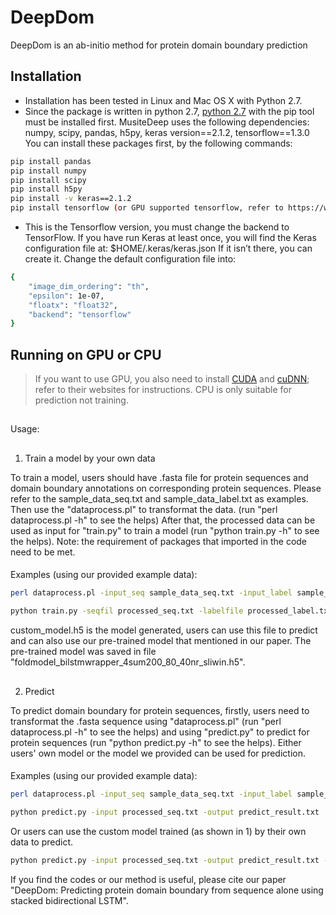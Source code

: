 # DeepDom
DeepDom is an ab-initio method for protein domain boundary prediction
## Installation

  - Installation has been tested in Linux and Mac OS X with Python 2.7. 
  - Since the package is written in python 2.7, [python 2.7](https://www.python.org/downloads/ ) with the pip tool must be installed first. 
MusiteDeep uses the following dependencies:
numpy,  scipy, pandas, h5py, keras version==2.1.2, tensorflow==1.3.0
You can install these packages first, by the following commands:

```sh
pip install pandas
pip install numpy
pip install scipy
pip install h5py
pip install -v keras==2.1.2
pip install tensorflow (or GPU supported tensorflow, refer to https://www.tensorflow.org/install/ for instructions)
```
 - This is the Tensorflow version, you must change the backend to TensorFlow.
If you have run Keras at least once, you will find the Keras configuration file at:
$HOME/.keras/keras.json
If it isn’t there, you can create it. 
Change the default configuration file into:
```sh
{	
    "image_dim_ordering": "th",
    "epsilon": 1e-07,
    "floatx": "float32",
    "backend": "tensorflow"
}
```
## Running on GPU or CPU

>If you want to use GPU, you also need to install [CUDA]( https://developer.nvidia.com/cuda-toolkit) and [cuDNN](https://developer.nvidia.com/cudnn); refer to their websites for instructions. 
CPU is only suitable for prediction not training. 
##
Usage:
##
1. Train a model by your own data

To train a model, users should have .fasta file for protein sequences and domain boundary annotations on corresponding protein sequences.
Please refer to the sample_data_seq.txt and sample_data_label.txt as examples. Then use the "dataprocess.pl" to transformat the data. (run "perl dataprocess.pl -h" to see the helps) After that, the processed data can be used as input for "train.py" to train a model (run "python train.py -h" to see the helps). Note: the requirement of packages that imported in the code need to be met. 
####
Examples (using our provided example data): 
 
```sh
perl dataprocess.pl -input_seq sample_data_seq.txt -input_label sample_data_label.txt -output_seq processed_seq.txt -output_label processed_label.txt

python train.py -seqfil processed_seq.txt -labelfile processed_label.txt -model-prefix custom_model.h5
```

custom_model.h5 is the model generated, users can use this file to predict and can also use our pre-trained model that mentioned in our paper. The pre-trained model was saved in file "foldmodel_bilstmwrapper_4sum200_80_40nr_sliwin.h5".

##
2. Predict

To predict domain boundary for protein sequences, firstly, users need to transformat the .fasta sequence using "dataprocess.pl" (run "perl dataprocess.pl -h" to see the helps) and using "predict.py" to predict for protein sequences (run "python predict.py -h" to see the helps). Either users' own model or the model we provided can be used for prediction.
####
Examples (using our provided example data):
```sh
perl dataprocess.pl -input_seq sample_data_seq.txt -input_label sample_data_label.txt -output_seq processed_seq.txt -output_label processed_label.txt

python predict.py -input processed_seq.txt -output predict_result.txt
```
Or users can use the custom model trained (as shown in 1) by their own data to predict.
 ```sh
python predict.py -input processed_seq.txt -output predict_result.txt -model-prefix custom_model.h5
```

If you find the codes or our method is useful, please cite our paper "DeepDom: Predicting protein domain boundary from sequence alone using stacked bidirectional LSTM".
